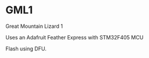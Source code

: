 # GML1

Great Mountain Lizard 1

Uses an Adafruit Feather Express with STM32F405 MCU

Flash using DFU.
